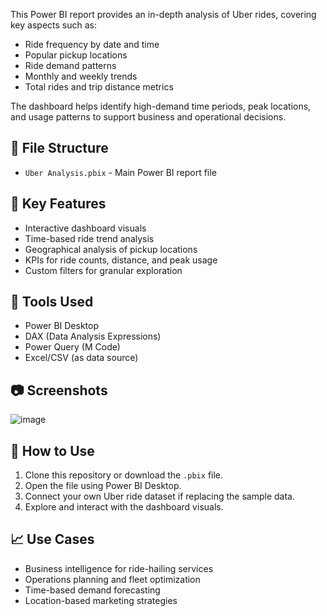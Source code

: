 This Power BI report provides an in-depth analysis of Uber rides, covering key aspects such as:

- Ride frequency by date and time
- Popular pickup locations
- Ride demand patterns
- Monthly and weekly trends
- Total rides and trip distance metrics

The dashboard helps identify high-demand time periods, peak locations, and usage patterns to support business and operational decisions.

## 📁 File Structure

- `Uber Analysis.pbix` - Main Power BI report file

## 📌 Key Features

- Interactive dashboard visuals
- Time-based ride trend analysis
- Geographical analysis of pickup locations
- KPIs for ride counts, distance, and peak usage
- Custom filters for granular exploration

## 🧰 Tools Used

- Power BI Desktop
- DAX (Data Analysis Expressions)
- Power Query (M Code)
- Excel/CSV (as data source)

## 📷 Screenshots
![image](https://github.com/user-attachments/assets/45cc879a-a75c-4d47-b0e5-322f14846029)

## 🔧 How to Use

1. Clone this repository or download the `.pbix` file.
2. Open the file using Power BI Desktop.
3. Connect your own Uber ride dataset if replacing the sample data.
4. Explore and interact with the dashboard visuals.

## 📈 Use Cases

- Business intelligence for ride-hailing services
- Operations planning and fleet optimization
- Time-based demand forecasting
- Location-based marketing strategies
